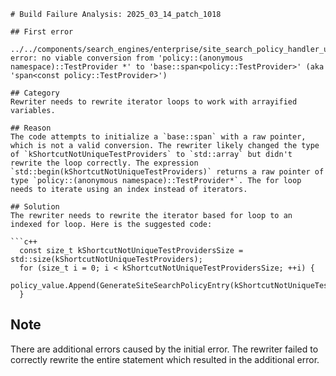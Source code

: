 ```
# Build Failure Analysis: 2025_03_14_patch_1018

## First error

../../components/search_engines/enterprise/site_search_policy_handler_unittest.cc:523:41: error: no viable conversion from 'policy::(anonymous namespace)::TestProvider *' to 'base::span<policy::TestProvider>' (aka 'span<const policy::TestProvider>')

## Category
Rewriter needs to rewrite iterator loops to work with arrayified variables.

## Reason
The code attempts to initialize a `base::span` with a raw pointer, which is not a valid conversion. The rewriter likely changed the type of `kShortcutNotUniqueTestProviders` to `std::array` but didn't rewrite the loop correctly. The expression `std::begin(kShortcutNotUniqueTestProviders)` returns a raw pointer of type `policy::(anonymous namespace)::TestProvider*`. The for loop needs to iterate using an index instead of iterators.

## Solution
The rewriter needs to rewrite the iterator based for loop to an indexed for loop. Here is the suggested code:

```c++
  const size_t kShortcutNotUniqueTestProvidersSize = std::size(kShortcutNotUniqueTestProviders);
  for (size_t i = 0; i < kShortcutNotUniqueTestProvidersSize; ++i) {
    policy_value.Append(GenerateSiteSearchPolicyEntry(kShortcutNotUniqueTestProviders[i]));
  }
```

## Note
There are additional errors caused by the initial error. The rewriter failed to correctly rewrite the entire statement which resulted in the additional error.